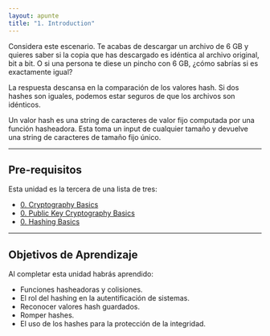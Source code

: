 ```yaml
---
layout: apunte
title: "1. Introduction"
---
```


Considera este escenario. Te acabas de descargar un archivo de 6 GB y quieres saber si la copia que has descargado es idéntica al archivo original, bit a bit. O si una persona te diese un pincho con 6 GB, ¿cómo sabrías si es exactamente igual?

La respuesta descansa en la comparación de los valores hash. Si dos hashes son iguales, podemos estar seguros de que los archivos son idénticos.

Un valor hash es una string de caracteres de valor fijo computada por una función hasheadora. Esta toma un input de cualquier tamaño y devuelve una string de caracteres de tamaño fijo único.

----------
<h2>Pre-requisitos</h2>
Esta unidad es la tercera de una lista de tres:

- [0. Cryptography Basics](/apuntes/thm/2-cyber-security-101/6-cryptography/1-cryptography-basics/0-cryptography-basics/)
- [0. Public Key Cryptography Basics](/apuntes/thm/2-cyber-security-101/6-cryptography/2-public-key-cryptography-basics/0-public-key-cryptography-basics/)
- [0. Hashing Basics](/apuntes/thm/2-cyber-security-101/6-cryptography/3-hashing-basics/0-hashing-basics/)

----------------
<h2>Objetivos de Aprendizaje</h2>
Al completar esta unidad habrás aprendido:

- Funciones hasheadoras y colisiones.
- El rol del hashing en la autentificación de sistemas.
- Reconocer valores hash guardados.
- Romper hashes.
- El uso de los hashes para la protección de la integridad.